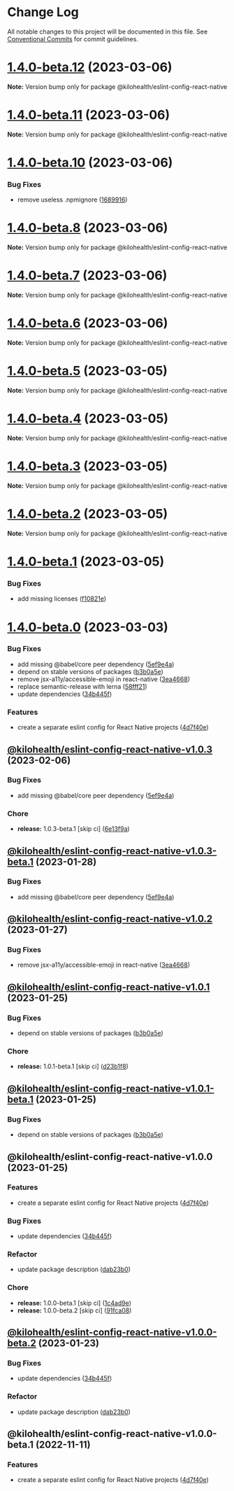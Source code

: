 # Change Log

All notable changes to this project will be documented in this file.
See [Conventional Commits](https://conventionalcommits.org) for commit guidelines.

# [1.4.0-beta.12](https://github.com/kilohealth/eslint-config/compare/@kilohealth/eslint-config-react-native@1.4.0-beta.11...@kilohealth/eslint-config-react-native@1.4.0-beta.12) (2023-03-06)

**Note:** Version bump only for package @kilohealth/eslint-config-react-native

# [1.4.0-beta.11](https://github.com/kilohealth/eslint-config/compare/@kilohealth/eslint-config-react-native@1.4.0-beta.10...@kilohealth/eslint-config-react-native@1.4.0-beta.11) (2023-03-06)

**Note:** Version bump only for package @kilohealth/eslint-config-react-native

# [1.4.0-beta.10](https://github.com/kilohealth/eslint-config/compare/@kilohealth/eslint-config-react-native@1.4.0-beta.9...@kilohealth/eslint-config-react-native@1.4.0-beta.10) (2023-03-06)

### Bug Fixes

- remove useless .npmignore ([1689916](https://github.com/kilohealth/eslint-config/commit/168991602a99967c54fa2ddacecea571737ba180))

# [1.4.0-beta.8](https://github.com/kilohealth/eslint-config/compare/v1.4.0-beta.7...v1.4.0-beta.8) (2023-03-06)

**Note:** Version bump only for package @kilohealth/eslint-config-react-native

# [1.4.0-beta.7](https://github.com/kilohealth/eslint-config/compare/v1.4.0-beta.6...v1.4.0-beta.7) (2023-03-06)

**Note:** Version bump only for package @kilohealth/eslint-config-react-native

# [1.4.0-beta.6](https://github.com/kilohealth/eslint-config/compare/v1.4.0-beta.5...v1.4.0-beta.6) (2023-03-06)

**Note:** Version bump only for package @kilohealth/eslint-config-react-native

# [1.4.0-beta.5](https://github.com/kilohealth/eslint-config/compare/v1.4.0-beta.4...v1.4.0-beta.5) (2023-03-05)

**Note:** Version bump only for package @kilohealth/eslint-config-react-native

# [1.4.0-beta.4](https://github.com/kilohealth/eslint-config/compare/v1.4.0-beta.3...v1.4.0-beta.4) (2023-03-05)

**Note:** Version bump only for package @kilohealth/eslint-config-react-native

# [1.4.0-beta.3](https://github.com/kilohealth/eslint-config/compare/v1.4.0-beta.2...v1.4.0-beta.3) (2023-03-05)

**Note:** Version bump only for package @kilohealth/eslint-config-react-native

# [1.4.0-beta.2](https://github.com/kilohealth/eslint-config/compare/v1.4.0-beta.1...v1.4.0-beta.2) (2023-03-05)

**Note:** Version bump only for package @kilohealth/eslint-config-react-native

# [1.4.0-beta.1](https://github.com/kilohealth/eslint-config/compare/v1.4.0-beta.0...v1.4.0-beta.1) (2023-03-05)

### Bug Fixes

- add missing licenses ([f10821e](https://github.com/kilohealth/eslint-config/commit/f10821e57be5f959b2f755b8f1c1180798680e07))

# [1.4.0-beta.0](https://github.com/kilohealth/eslint-config/compare/v1.0.0...v1.4.0-beta.0) (2023-03-03)

### Bug Fixes

- add missing @babel/core peer dependency ([5ef9e4a](https://github.com/kilohealth/eslint-config/commit/5ef9e4abf7b68882a3deddbec98f3e908d0813f1))
- depend on stable versions of packages ([b3b0a5e](https://github.com/kilohealth/eslint-config/commit/b3b0a5ef732ca06769660ff92cefcea57d15040a))
- remove jsx-a11y/accessible-emoji in react-native ([3ea4668](https://github.com/kilohealth/eslint-config/commit/3ea466885eda2de66fdd3eba8d75d78685ceab0f))
- replace semantic-release with lerna ([58fff21](https://github.com/kilohealth/eslint-config/commit/58fff21e51f04822bba62cb7ca5e57a7a7541ce0))
- update dependencies ([34b445f](https://github.com/kilohealth/eslint-config/commit/34b445f8f970592d9ca0b5e4c14fab0465792e58))

### Features

- create a separate eslint config for React Native projects ([4d7f40e](https://github.com/kilohealth/eslint-config/commit/4d7f40ef1eb2e479ac4af362a0ed8cf3c238723d))

## [@kilohealth/eslint-config-react-native-v1.0.3](https://github.com/kilohealth/eslint-config/compare/@kilohealth/eslint-config-react-native-v1.0.2...@kilohealth/eslint-config-react-native-v1.0.3) (2023-02-06)

### Bug Fixes

- add missing @babel/core peer dependency ([5ef9e4a](https://github.com/kilohealth/eslint-config/commit/5ef9e4abf7b68882a3deddbec98f3e908d0813f1))

### Chore

- **release:** 1.0.3-beta.1 [skip ci] ([6e13f9a](https://github.com/kilohealth/eslint-config/commit/6e13f9af9edd9b9a4fb7f4ef80c17ce0b3575821))

## [@kilohealth/eslint-config-react-native-v1.0.3-beta.1](https://github.com/kilohealth/eslint-config/compare/@kilohealth/eslint-config-react-native-v1.0.2...@kilohealth/eslint-config-react-native-v1.0.3-beta.1) (2023-01-28)

### Bug Fixes

- add missing @babel/core peer dependency ([5ef9e4a](https://github.com/kilohealth/eslint-config/commit/5ef9e4abf7b68882a3deddbec98f3e908d0813f1))

## [@kilohealth/eslint-config-react-native-v1.0.2](https://github.com/kilohealth/eslint-config/compare/@kilohealth/eslint-config-react-native-v1.0.1...@kilohealth/eslint-config-react-native-v1.0.2) (2023-01-27)

### Bug Fixes

- remove jsx-a11y/accessible-emoji in react-native ([3ea4668](https://github.com/kilohealth/eslint-config/commit/3ea466885eda2de66fdd3eba8d75d78685ceab0f))

## [@kilohealth/eslint-config-react-native-v1.0.1](https://github.com/kilohealth/eslint-config/compare/@kilohealth/eslint-config-react-native-v1.0.0...@kilohealth/eslint-config-react-native-v1.0.1) (2023-01-25)

### Bug Fixes

- depend on stable versions of packages ([b3b0a5e](https://github.com/kilohealth/eslint-config/commit/b3b0a5ef732ca06769660ff92cefcea57d15040a))

### Chore

- **release:** 1.0.1-beta.1 [skip ci] ([d23b1f8](https://github.com/kilohealth/eslint-config/commit/d23b1f896a09554ad8c0afd1a52e30b97246bd24))

## [@kilohealth/eslint-config-react-native-v1.0.1-beta.1](https://github.com/kilohealth/eslint-config/compare/@kilohealth/eslint-config-react-native-v1.0.0...@kilohealth/eslint-config-react-native-v1.0.1-beta.1) (2023-01-25)

### Bug Fixes

- depend on stable versions of packages ([b3b0a5e](https://github.com/kilohealth/eslint-config/commit/b3b0a5ef732ca06769660ff92cefcea57d15040a))

## @kilohealth/eslint-config-react-native-v1.0.0 (2023-01-25)

### Features

- create a separate eslint config for React Native projects ([4d7f40e](https://github.com/kilohealth/eslint-config/commit/4d7f40ef1eb2e479ac4af362a0ed8cf3c238723d))

### Bug Fixes

- update dependencies ([34b445f](https://github.com/kilohealth/eslint-config/commit/34b445f8f970592d9ca0b5e4c14fab0465792e58))

### Refactor

- update package description ([dab23b0](https://github.com/kilohealth/eslint-config/commit/dab23b03806251197d8c3ce55781ac8a5a0d1945))

### Chore

- **release:** 1.0.0-beta.1 [skip ci] ([1c4ad9e](https://github.com/kilohealth/eslint-config/commit/1c4ad9ef2b85312725a358c3719250f3e072e5aa))
- **release:** 1.0.0-beta.2 [skip ci] ([91fca08](https://github.com/kilohealth/eslint-config/commit/91fca08892ae21568a1b1478b110efb8eaa8098e))

## [@kilohealth/eslint-config-react-native-v1.0.0-beta.2](https://github.com/kilohealth/eslint-config/compare/@kilohealth/eslint-config-react-native-v1.0.0-beta.1...@kilohealth/eslint-config-react-native-v1.0.0-beta.2) (2023-01-23)

### Bug Fixes

- update dependencies ([34b445f](https://github.com/kilohealth/eslint-config/commit/34b445f8f970592d9ca0b5e4c14fab0465792e58))

### Refactor

- update package description ([dab23b0](https://github.com/kilohealth/eslint-config/commit/dab23b03806251197d8c3ce55781ac8a5a0d1945))

## @kilohealth/eslint-config-react-native-v1.0.0-beta.1 (2022-11-11)

### Features

- create a separate eslint config for React Native projects ([4d7f40e](https://github.com/kilohealth/eslint-config/commit/4d7f40ef1eb2e479ac4af362a0ed8cf3c238723d))
